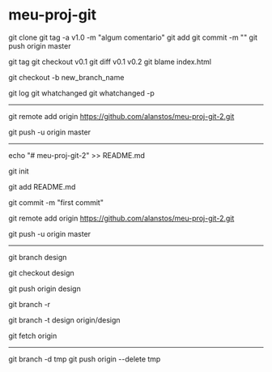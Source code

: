 # meu-proj-git

git clone <repositorio>
git tag -a v1.0 -m "algum comentario"
git add
git commit -m ""
git push origin master

git tag
git checkout v0.1
git diff v0.1 v0.2
git blame index.html

git checkout -b new_branch_name

git log
git whatchanged
git whatchanged -p

--------------------------

git remote add origin https://github.com/alanstos/meu-proj-git-2.git

git push -u origin master

--------------------------

echo "# meu-proj-git-2" >> README.md

git init

git add README.md

git commit -m "first commit"

git remote add origin https://github.com/alanstos/meu-proj-git-2.git

git push -u origin master

------------------

git branch design

git checkout design

git push origin design

git branch -r

git branch -t design origin/design

git fetch origin

------------------

git branch -d tmp
git push origin --delete tmp